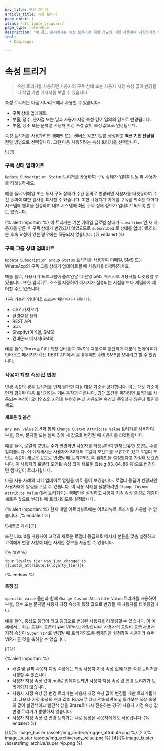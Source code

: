 ```yaml
---
nav_title: 속성 트리거
article_title: 속성 트리거
page_order: 1
alias: /attribute_triggers/
page_type: reference
description: "이 참고 문서에서는 속성 트리거에 대한 개요와 이를 사용하여 사용자에게 액션 기반 메시지를 보내는 방법을 설명합니다."
tool:
  - Campaigns

---
```


# 속성 트리거

> 속성 트리거를 사용하면 사용자의 구독 상태 또는 사용자 지정 속성 값이 변경될 때 작업 기반 메시지를 보낼 수 있습니다. 

속성 트리거는 다음 시나리오에서 사용할 수 있습니다:

- 구독 상태 업데이트.
- 부울, 정수, 문자열 또는 날짜 사용자 지정 속성 값이 임의의 값으로 변경됩니다.
- 부울, 정수 또는 문자열 사용자 지정 속성 값이 특정 값으로 변경됩니다.

속성 트리거를 사용하려면 캠페인 또는 캔버스 컴포넌트를 생성하고 **액션 기반 전달을** 전달 방법으로 선택합니다. 그런 다음 사용하려는 속성 트리거를 선택합니다.

![][1]

### 구독 상태 업데이트

`Update Subscription Status` 트리거를 사용하여 구독 상태가 업데이트될 때 사용자를 타겟팅하세요. 

예를 들어 이메일 또는 푸시 구독 상태가 수신 동의로 변경되면 사용자를 타겟팅하여 수신 동의에 대한 감사를 표시할 수 있습니다. 또한 사용자가 이메일 구독을 취소할 때마다 시스템에 웹훅을 전송하여 내부 시스템에 최신 구독 상태 정보가 업데이트되도록 할 수도 있습니다.

{% alert important %}
이 트리거는 기본 이메일 글로벌 상태가 `subscribed` 인 새 사용자를 만든 후 구독 상태가 변경되지 않았으므로 `subscribed` 로 상태를 업데이트하라는 후속 요청이 있는 경우에는 적용되지 않습니다.
{% endalert %}

### 구독 그룹 상태 업데이트

`Update Subscription Group Status` 트리거를 사용하여 이메일, SMS 또는 WhatsApp의 구독 그룹 상태가 업데이트될 때 사용자를 타겟팅하세요. 

예를 들어, 사용자가 프로그램에 옵트인할 때 환영 SMS 메시지로 사용자를 타겟팅할 수 있습니다. 또한 업데이트 소스를 지정하여 메시지가 실행되는 시점을 보다 세밀하게 제어할 수도 있습니다. 

사용 가능한 업데이트 소스는 채널마다 다릅니다:
- CSV 가져오기
- 환경설정 센터
- REST API
- SDK
- Shopify(이메일, SMS)
- 인바운드 메시지(SMS)

예를 들어, Braze는 이미 특정 인바운드 SMS에 자동으로 응답하기 때문에 업데이트가 인바운드 메시지가 아닌 REST API에서 온 경우에만 환영 SMS를 보내려고 할 수 있습니다.

### 사용자 지정 속성 값 변경

변경 속성의 경우 트리거를 먼저 평가한 다음 대상 기준을 평가합니다. 이는 대상 기준이 먼저 평가된 다음 트리거되는 기본 동작과 다릅니다. 경합 조건을 피하려면 트리거로 사용되는 속성이 오디언스의 자격을 부여하는 데 사용되는 속성과 동일하지 않은지 확인하세요.

#### 새로운 값 옵션

`any new value` 옵션과 함께 `Change Custom Attribute Value` 트리거를 사용하여 부울, 정수, 문자열 또는 날짜 값이 새 값으로 변경될 때 사용자를 타겟팅합니다.

예를 들어, 로열티 포인트 수가 변경되면 사용자를 타겟팅하여 현재 보유한 포인트 수를 알려줍니다. 이 예제에서는 사용자가 85개의 로열티 포인트를 보유하고 있고 로열티 포인트 속성이 새로운 값으로 변경될 때 트리거되도록 캠페인을 설정했다고 가정해 보겠습니다. 이 사용자의 로열티 포인트 속성 값이 새로운 값(e.g 83, 84, 86 등)으로 변경되면 캠페인이 트리거됩니다.

다음 사용 사례의 티어 업데이트 알림을 예로 들어 보겠습니다. 로열티 등급이 변경되면 사용자에게 알림을 보낼 수 있습니다. 이 사용 사례를 달성하려면 `Change Custom Attribute Value` 에서 트리거되는 캠페인을 설정하고 사용자 지정 속성 충성도 계층이 새로운 값으로 변경될 때 트리거되도록 설정합니다.

{% alert important %}
현재 배열 어트리뷰트에는 어트리뷰트 트리거를 사용할 수 없습니다.
{% endalert %}

![새로운 가치][2]

또한 Liquid를 사용하여 고객의 새로운 로열티 등급으로 메시지 본문을 맞춤 설정하고 고객에게 변경 사항에 대한 자세한 정보를 제공할 수 있습니다.

{% raw %}
```liquid
Your loyalty tier was just changed to {{custom_attribute.${loyalty_tier}}}
```
{% endraw %}

#### 특정 값

`specific value` 옵션과 함께 `Change Custom Attribute Value` 트리거를 사용하여 부울, 정수 또는 문자열 사용자 지정 속성이 특정 값으로 변경될 때 사용자를 타겟팅합니다. 

예를 들어, 충성도 등급이 최고 등급으로 변경된 사용자를 타겟팅할 수 있습니다. 이 예제에서는 최고 로열티 등급이 슈퍼 VIP라고 가정합니다. 사용자의 로열티 등급 사용자 지정 속성이 `Super VIP` 로 변경될 때 트리거되도록 캠페인을 설정하여 사용자가 슈퍼 VIP가 된 것을 축하할 수 있습니다.

![][4]

{% alert important %}
- 배열 및 날짜 사용자 지정 속성에는 특정 사용자 지정 속성 값에 대한 속성 트리거를 사용할 수 없습니다.
- 사용자 지정 속성 값이 null로 업데이트되면 사용자 지정 속성 값 변경 트리거가 트리거되지 않습니다.  
- 사용자 지정 속성 값 변경 트리거는 사용자 지정 속성 값이 변경될 때만 트리거됩니다. 사용자 지정 속성의 현재 값이 Braze로 다시 전송되면(e.g 즐겨찾는 색상 속성의 값이 빨간색이고 빨간색 값을 Braze로 다시 전송하는 경우) 사용자 지정 속성 값 변경 트리거가 발생하지 않습니다.
- 사용자 지정 속성 값 변경 트리거는 새로 생성된 사용자에게도 적용됩니다.
{% endalert %}

[1]:{% image_buster /assets/img_archive/trigger_attribute.png %}
[2]:{% image_buster /assets/img_archive/any_value.png %}
[4]:{% image_buster /assets/img_archive/super_vip.png %}
